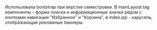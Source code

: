 Использовала bootstrap при верстке семестровки. В mainLayout.tag компоненты - форма поиска и информационные значки рядом с кнопками навигации "Избранное" и "Корзина", в index.jsp - карусель, отображающая рекламные баннеры.